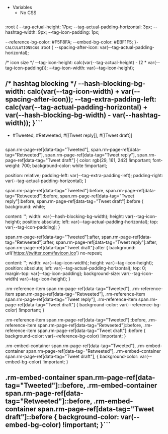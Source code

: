 - Variables
    - No CSS
        ```css
:root {
  --tag-actual-height: 17px;
  --tag-actual-padding-horizontal: 3px;
  --hashtag-width: 9px;
  --tag-icon-padding: 1px;
  
  --reference-bg-color: #F5F8FA;
  --embed-bg-color: #EBF1F5;
}```
    - CALCULATIONS
        ```css
:root {
  --spacing-after-icon: var(--tag-actual-padding-horizontal);
  
  /* icon size */
  --tag-icon-height: calc(var(--tag-actual-height) - (2 * var(--tag-icon-padding)));
  --tag-icon-width: var(--tag-icon-height);
  
  /* hashtag blocking */
  --hash-blocking-bg-width: calc(var(--tag-icon-width) + var(--spacing-after-icon));
  --tag-extra-padding-left: calc(var(--tag-actual-padding-horizontal) + var(--hash-blocking-bg-width) - var(--hashtag-width));
}```
- 
- #Tweeted, #Retweeted, #[[Tweet reply]], #[[Tweet draft]]
    ```css
span.rm-page-ref[data-tag="Tweeted"],
span.rm-page-ref[data-tag="Retweeted"],
span.rm-page-ref[data-tag="Tweet reply"],
span.rm-page-ref[data-tag="Tweet draft"] {
  color: rgb(29, 161, 242) !important;
  font-weight: 700;
  background-color: white !important;

  position: relative;
  padding-left: var(--tag-extra-padding-left);
  padding-right: var(--tag-actual-padding-horizontal);
}

span.rm-page-ref[data-tag="Tweeted"]:before,
span.rm-page-ref[data-tag="Retweeted"]:before,
span.rm-page-ref[data-tag="Tweet reply"]:before,
span.rm-page-ref[data-tag="Tweet draft"]:before {
  background: white;

  content: '';
  width: var(--hash-blocking-bg-width);
  height: var(--tag-icon-height);
  position: absolute;
  left: var(--tag-actual-padding-horizontal);
  top: var(--tag-icon-padding);
}

span.rm-page-ref[data-tag="Tweeted"]:after,
span.rm-page-ref[data-tag="Retweeted"]:after,
span.rm-page-ref[data-tag="Tweet reply"]:after,
span.rm-page-ref[data-tag="Tweet draft"]:after {
  background: url('https://twitter.com/favicon.ico') no-repeat;
  
  content: '';
  width: var(--tag-icon-width);
  height: var(--tag-icon-height);
  position: absolute;
  left: var(--tag-actual-padding-horizontal);
  top: 0;
  margin-top: var(--tag-icon-padding);
  background-size: var(--tag-icon-width) var(--tag-icon-height);
}

.rm-reference-item span.rm-page-ref[data-tag="Tweeted"],
.rm-reference-item span.rm-page-ref[data-tag="Retweeted"],
.rm-reference-item span.rm-page-ref[data-tag="Tweet reply"],
.rm-reference-item span.rm-page-ref[data-tag="Tweet draft"] {
  background-color: var(--reference-bg-color) !important;
}

.rm-reference-item span.rm-page-ref[data-tag="Tweeted"]::before,
.rm-reference-item span.rm-page-ref[data-tag="Retweeted"]::before,
.rm-reference-item span.rm-page-ref[data-tag="Tweet draft"]::before {
  background-color: var(--reference-bg-color) !important;
}

.rm-embed-container span.rm-page-ref[data-tag="Tweeted"],
.rm-embed-container span.rm-page-ref[data-tag="Retweeted"],
.rm-embed-container span.rm-page-ref[data-tag="Tweet draft"], {
  background-color: var(--embed-bg-color) !important;
}

.rm-embed-container span.rm-page-ref[data-tag="Tweeted"]::before,
.rm-embed-container span.rm-page-ref[data-tag="Retweeted"]::before,
.rm-embed-container span.rm-page-ref[data-tag="Tweet draft"]::before {
  background-color: var(--embed-bg-color) !important;
}```
- 
